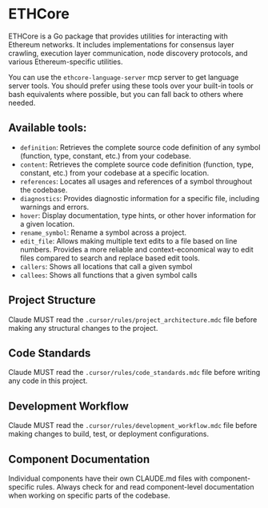 # ETHCore

ETHCore is a Go package that provides utilities for interacting with Ethereum networks. It includes implementations for consensus layer crawling, execution layer communication, node discovery protocols, and various Ethereum-specific utilities.

You can use the `ethcore-language-server` mcp server to get language server tools. You should prefer using these tools over your built-in tools or bash equivalents where possible, but you can fall back to others where needed.

## Available tools:
- `definition`: Retrieves the complete source code definition of any symbol (function, type, constant, etc.) from your codebase.
- `content`: Retrieves the complete source code definition (function, type, constant, etc.) from your codebase at a specific location.
- `references`: Locates all usages and references of a symbol throughout the codebase.
- `diagnostics`: Provides diagnostic information for a specific file, including warnings and errors.
- `hover`: Display documentation, type hints, or other hover information for a given location.
- `rename_symbol`: Rename a symbol across a project.
- `edit_file`: Allows making multiple text edits to a file based on line numbers. Provides a more reliable and context-economical way to edit files compared to search and replace based edit tools.
- `callers`: Shows all locations that call a given symbol
- `callees`: Shows all functions that a given symbol calls

## Project Structure
Claude MUST read the `.cursor/rules/project_architecture.mdc` file before making any structural changes to the project.

## Code Standards
Claude MUST read the `.cursor/rules/code_standards.mdc` file before writing any code in this project.

## Development Workflow
Claude MUST read the `.cursor/rules/development_workflow.mdc` file before making changes to build, test, or deployment configurations.

## Component Documentation
Individual components have their own CLAUDE.md files with component-specific rules. Always check for and read component-level documentation when working on specific parts of the codebase.
